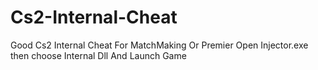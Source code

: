 # Cs2-Internal-Cheat
Good Cs2 Internal Cheat For MatchMaking Or Premier
Open Injector.exe then choose Internal Dll And Launch Game
